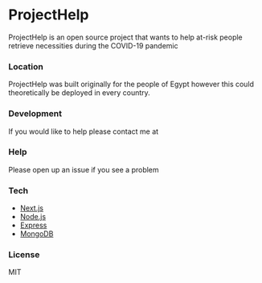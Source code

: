 # ProjectHelp
ProjectHelp is an open source project that wants to help at-risk people retrieve necessities during the COVID-19 pandemic

### Location
ProjectHelp was built originally for the people of Egypt however this could theoretically be deployed in every country.

### Development
If you would like to help please contact me at <email>

### Help
  Please open up an issue if you see a problem

### Tech
* [Next.js]
* [Node.js]
* [Express]
* [MongoDB]

### License
MIT

[Next.js]: <https://nextjs.org>
[Node.js]: <http://nodejs.org>
[Express]: <https://expressjs.com>
[MongoDB]: <https://www.mongodb.com>